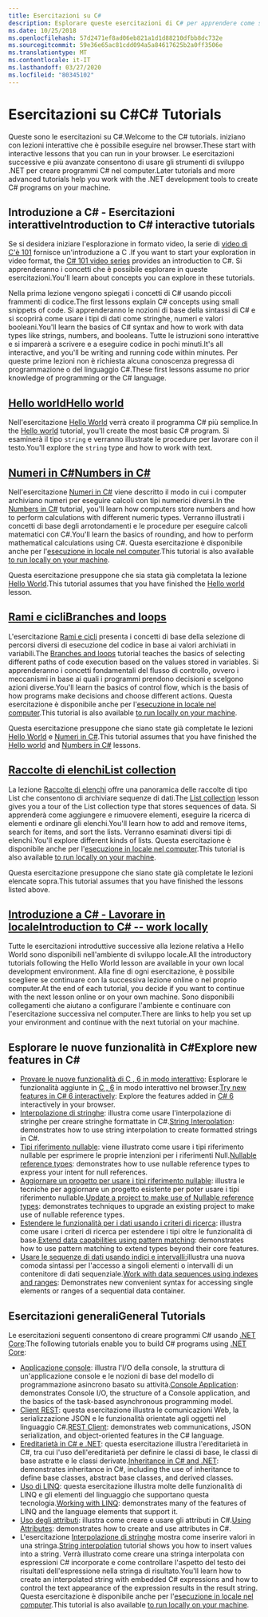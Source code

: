 ```yaml
---
title: Esercitazioni su C#
description: Esplorare queste esercitazioni di C# per apprendere come si compilano i programmi in C# e conoscere le funzionalità del linguaggio C#.
ms.date: 10/25/2018
ms.openlocfilehash: 57d2471ef8ad06eb821a1d1d88210dfbb8dc732e
ms.sourcegitcommit: 59e36e65ac81cdd094a5a84617625b2a0ff3506e
ms.translationtype: MT
ms.contentlocale: it-IT
ms.lasthandoff: 03/27/2020
ms.locfileid: "80345102"
---
```

# <a name="c-tutorials"></a><span data-ttu-id="9c49a-103">Esercitazioni su C#</span><span class="sxs-lookup"><span data-stu-id="9c49a-103">C# Tutorials</span></span>

<span data-ttu-id="9c49a-104">Queste sono le esercitazioni su C#.</span><span class="sxs-lookup"><span data-stu-id="9c49a-104">Welcome to the C# tutorials.</span></span> <span data-ttu-id="9c49a-105">iniziano con lezioni interattive che è possibile eseguire nel browser.</span><span class="sxs-lookup"><span data-stu-id="9c49a-105">These start with interactive lessons that you can run in your browser.</span></span> <span data-ttu-id="9c49a-106">Le esercitazioni successive e più avanzate consentono di usare gli strumenti di sviluppo .NET per creare programmi C# nel computer.</span><span class="sxs-lookup"><span data-stu-id="9c49a-106">Later tutorials and more advanced tutorials help you work with the .NET development tools to create C# programs on your machine.</span></span>

## <a name="introduction-to-c-interactive-tutorials"></a><span data-ttu-id="9c49a-107">Introduzione a C# - Esercitazioni interattive</span><span class="sxs-lookup"><span data-stu-id="9c49a-107">Introduction to C# interactive tutorials</span></span>

<span data-ttu-id="9c49a-108">Se si desidera iniziare l'esplorazione in formato video, la serie di [video di C'è 101](https://aka.ms/dotnet3-csharp) fornisce un'introduzione a C .</span><span class="sxs-lookup"><span data-stu-id="9c49a-108">If you want to start your exploration in video format, the [C# 101 video series](https://aka.ms/dotnet3-csharp) provides an introduction to C#.</span></span> <span data-ttu-id="9c49a-109">Si apprenderanno i concetti che è possibile esplorare in queste esercitazioni.</span><span class="sxs-lookup"><span data-stu-id="9c49a-109">You'll learn about concepts you can explore in these tutorials.</span></span>

<span data-ttu-id="9c49a-110">Nella prima lezione vengono spiegati i concetti di C# usando piccoli frammenti di codice.</span><span class="sxs-lookup"><span data-stu-id="9c49a-110">The first lessons explain C# concepts using small snippets of code.</span></span> <span data-ttu-id="9c49a-111">Si apprenderanno le nozioni di base della sintassi di C# e si scoprirà come usare i tipi di dati come stringhe, numeri e valori booleani.</span><span class="sxs-lookup"><span data-stu-id="9c49a-111">You'll learn the basics of C# syntax and how to work with data types like strings, numbers, and booleans.</span></span> <span data-ttu-id="9c49a-112">Tutte le istruzioni sono interattive e si imparerà a scrivere e a eseguire codice in pochi minuti.</span><span class="sxs-lookup"><span data-stu-id="9c49a-112">It's all interactive, and you'll be writing and running code within minutes.</span></span> <span data-ttu-id="9c49a-113">Per queste prime lezioni non è richiesta alcuna conoscenza pregressa di programmazione o del linguaggio C#.</span><span class="sxs-lookup"><span data-stu-id="9c49a-113">These first lessons assume no prior knowledge of programming or the C# language.</span></span>

## <a name="hello-world"></a>[<span data-ttu-id="9c49a-114">Hello world</span><span class="sxs-lookup"><span data-stu-id="9c49a-114">Hello world</span></span>](intro-to-csharp/hello-world.yml)

<span data-ttu-id="9c49a-115">Nell'esercitazione [Hello World](intro-to-csharp/hello-world.yml) verrà creato il programma C# più semplice.</span><span class="sxs-lookup"><span data-stu-id="9c49a-115">In the [Hello world](intro-to-csharp/hello-world.yml) tutorial, you'll create the most basic C# program.</span></span> <span data-ttu-id="9c49a-116">Si esaminerà il tipo `string` e verranno illustrate le procedure per lavorare con il testo.</span><span class="sxs-lookup"><span data-stu-id="9c49a-116">You'll explore the `string` type and how to work with text.</span></span>

## <a name="numbers-in-c"></a>[<span data-ttu-id="9c49a-117">Numeri in C#</span><span class="sxs-lookup"><span data-stu-id="9c49a-117">Numbers in C#</span></span>](intro-to-csharp/numbers-in-csharp.yml)

<span data-ttu-id="9c49a-118">Nell'esercitazione [Numeri in C#](intro-to-csharp/numbers-in-csharp.yml) viene descritto il modo in cui i computer archiviano numeri per eseguire calcoli con tipi numerici diversi.</span><span class="sxs-lookup"><span data-stu-id="9c49a-118">In the [Numbers in C#](intro-to-csharp/numbers-in-csharp.yml) tutorial, you'll learn how computers store numbers and how to perform calculations with different numeric types.</span></span> <span data-ttu-id="9c49a-119">Verranno illustrati i concetti di base degli arrotondamenti e le procedure per eseguire calcoli matematici con C#.</span><span class="sxs-lookup"><span data-stu-id="9c49a-119">You'll learn the basics of rounding, and how to perform mathematical calculations using C#.</span></span> <span data-ttu-id="9c49a-120">Questa esercitazione è disponibile anche per l'[esecuzione in locale nel computer](intro-to-csharp/numbers-in-csharp-local.md).</span><span class="sxs-lookup"><span data-stu-id="9c49a-120">This tutorial is also available [to run locally on your machine](intro-to-csharp/numbers-in-csharp-local.md).</span></span>

<span data-ttu-id="9c49a-121">Questa esercitazione presuppone che sia stata già completata la lezione [Hello World](intro-to-csharp/hello-world.yml).</span><span class="sxs-lookup"><span data-stu-id="9c49a-121">This tutorial assumes that you have finished the [Hello world](intro-to-csharp/hello-world.yml) lesson.</span></span>

## <a name="branches-and-loops"></a>[<span data-ttu-id="9c49a-122">Rami e cicli</span><span class="sxs-lookup"><span data-stu-id="9c49a-122">Branches and loops</span></span>](intro-to-csharp/branches-and-loops.yml)

<span data-ttu-id="9c49a-123">L'esercitazione [Rami e cicli](intro-to-csharp/branches-and-loops.yml) presenta i concetti di base della selezione di percorsi diversi di esecuzione del codice in base ai valori archiviati in variabili.</span><span class="sxs-lookup"><span data-stu-id="9c49a-123">The [Branches and loops](intro-to-csharp/branches-and-loops.yml) tutorial teaches the basics of selecting different paths of code execution based on the values stored in variables.</span></span> <span data-ttu-id="9c49a-124">Si apprenderanno i concetti fondamentali del flusso di controllo, ovvero i meccanismi in base ai quali i programmi prendono decisioni e scelgono azioni diverse.</span><span class="sxs-lookup"><span data-stu-id="9c49a-124">You'll learn the basics of control flow, which is the basis of how programs make decisions and choose different actions.</span></span> <span data-ttu-id="9c49a-125">Questa esercitazione è disponibile anche per l'[esecuzione in locale nel computer](intro-to-csharp/branches-and-loops-local.md).</span><span class="sxs-lookup"><span data-stu-id="9c49a-125">This tutorial is also available [to run locally on your machine](intro-to-csharp/branches-and-loops-local.md).</span></span>

<span data-ttu-id="9c49a-126">Questa esercitazione presuppone che siano state già completate le lezioni [Hello World](intro-to-csharp/hello-world.yml) e [Numeri in C#](intro-to-csharp/numbers-in-csharp.yml).</span><span class="sxs-lookup"><span data-stu-id="9c49a-126">This tutorial assumes that you have finished the [Hello world](intro-to-csharp/hello-world.yml) and [Numbers in C#](intro-to-csharp/numbers-in-csharp.yml) lessons.</span></span>

## <a name="list-collection"></a>[<span data-ttu-id="9c49a-127">Raccolte di elenchi</span><span class="sxs-lookup"><span data-stu-id="9c49a-127">List collection</span></span>](intro-to-csharp/list-collection.yml)

<span data-ttu-id="9c49a-128">La lezione [Raccolte di elenchi](intro-to-csharp/list-collection.yml) offre una panoramica delle raccolte di tipo List che consentono di archiviare sequenze di dati.</span><span class="sxs-lookup"><span data-stu-id="9c49a-128">The [List collection](intro-to-csharp/list-collection.yml) lesson gives you a tour of the List collection type that stores sequences of data.</span></span> <span data-ttu-id="9c49a-129">Si apprenderà come aggiungere e rimuovere elementi, eseguire la ricerca di elementi e ordinare gli elenchi.</span><span class="sxs-lookup"><span data-stu-id="9c49a-129">You'll learn how to add and remove items, search for items, and sort the lists.</span></span> <span data-ttu-id="9c49a-130">Verranno esaminati diversi tipi di elenchi.</span><span class="sxs-lookup"><span data-stu-id="9c49a-130">You'll explore different kinds of lists.</span></span> <span data-ttu-id="9c49a-131">Questa esercitazione è disponibile anche per l'[esecuzione in locale nel computer](intro-to-csharp/arrays-and-collections.md).</span><span class="sxs-lookup"><span data-stu-id="9c49a-131">This tutorial is also available [to run locally on your machine](intro-to-csharp/arrays-and-collections.md).</span></span>

<span data-ttu-id="9c49a-132">Questa esercitazione presuppone che siano state già completate le lezioni elencate sopra.</span><span class="sxs-lookup"><span data-stu-id="9c49a-132">This tutorial assumes that you have finished the lessons listed above.</span></span>

## <a name="introduction-to-c----work-locally"></a>[<span data-ttu-id="9c49a-133">Introduzione a C# - Lavorare in locale</span><span class="sxs-lookup"><span data-stu-id="9c49a-133">Introduction to C# -- work locally</span></span>](intro-to-csharp/local-environment.md)

<span data-ttu-id="9c49a-134">Tutte le esercitazioni introduttive successive alla lezione relativa a Hello World sono disponibili nell'ambiente di sviluppo locale.</span><span class="sxs-lookup"><span data-stu-id="9c49a-134">All the introductory tutorials following the Hello World lesson are available in your own local development environment.</span></span> <span data-ttu-id="9c49a-135">Alla fine di ogni esercitazione, è possibile scegliere se continuare con la successiva lezione online o nel proprio computer.</span><span class="sxs-lookup"><span data-stu-id="9c49a-135">At the end of each tutorial, you decide if you want to continue with the next lesson online or on your own machine.</span></span> <span data-ttu-id="9c49a-136">Sono disponibili collegamenti che aiutano a configurare l'ambiente e continuare con l'esercitazione successiva nel computer.</span><span class="sxs-lookup"><span data-stu-id="9c49a-136">There are links to help you set up your environment and continue with the next tutorial on your machine.</span></span>

## <a name="explore-new-features-in-c"></a><span data-ttu-id="9c49a-137">Esplorare le nuove funzionalità in C\#</span><span class="sxs-lookup"><span data-stu-id="9c49a-137">Explore new features in C\#</span></span>

* <span data-ttu-id="9c49a-138">[Provare le nuove funzionalità di C , 6 in modo interattivo](exploration/csharp-6.yml): Esplorare le funzionalità aggiunte in [C , 6](../whats-new/csharp-6.md) in modo interattivo nel browser.</span><span class="sxs-lookup"><span data-stu-id="9c49a-138">[Try new features in C# 6 interactively](exploration/csharp-6.yml): Explore the features added in [C# 6](../whats-new/csharp-6.md) interactively in your browser.</span></span>
* <span data-ttu-id="9c49a-139">[Interpolazione di stringhe](string-interpolation.md): illustra come usare l'interpolazione di stringhe per creare stringhe formattate in C#.</span><span class="sxs-lookup"><span data-stu-id="9c49a-139">[String Interpolation](string-interpolation.md): demonstrates how to use string interpolation to create formatted strings in C#.</span></span>
* <span data-ttu-id="9c49a-140">[Tipi riferimento nullable](nullable-reference-types.md): viene illustrato come usare i tipi riferimento nullable per esprimere le proprie intenzioni per i riferimenti Null.</span><span class="sxs-lookup"><span data-stu-id="9c49a-140">[Nullable reference types](nullable-reference-types.md): demonstrates how to use nullable reference types to express your intent for null references.</span></span>
* <span data-ttu-id="9c49a-141">[Aggiornare un progetto per usare i tipi riferimento nullable](upgrade-to-nullable-references.md): illustra le tecniche per aggiornare un progetto esistente per poter usare i tipi riferimento nullable.</span><span class="sxs-lookup"><span data-stu-id="9c49a-141">[Update a project to make use of Nullable reference types](upgrade-to-nullable-references.md): demonstrates techniques to upgrade an existing project to make use of nullable reference types.</span></span>
* <span data-ttu-id="9c49a-142">[Estendere le funzionalità per i dati usando i criteri di ricerca](pattern-matching.md): illustra come usare i criteri di ricerca per estendere i tipi oltre le funzionalità di base.</span><span class="sxs-lookup"><span data-stu-id="9c49a-142">[Extend data capabilities using pattern matching](pattern-matching.md): demonstrates how to use pattern matching to extend types beyond their core features.</span></span>
* <span data-ttu-id="9c49a-143">[Usare le sequenze di dati usando indici e intervalli:](ranges-indexes.md)illustra una nuova comoda sintassi per l'accesso a singoli elementi o intervalli di un contenitore di dati sequenziale.</span><span class="sxs-lookup"><span data-stu-id="9c49a-143">[Work with data sequences using indexes and ranges](ranges-indexes.md): Demonstrates new convenient syntax for accessing single elements or ranges of a sequential data container.</span></span>

## <a name="general-tutorials"></a><span data-ttu-id="9c49a-144">Esercitazioni generali</span><span class="sxs-lookup"><span data-stu-id="9c49a-144">General Tutorials</span></span>

<span data-ttu-id="9c49a-145">Le esercitazioni seguenti consentono di creare programmi C# usando [.NET Core](../../core/index.yml):</span><span class="sxs-lookup"><span data-stu-id="9c49a-145">The following tutorials enable you to build C# programs using [.NET Core](../../core/index.yml):</span></span>

* <span data-ttu-id="9c49a-146">[Applicazione console](console-teleprompter.md): illustra l'I/O della console, la struttura di un'applicazione console e le nozioni di base del modello di programmazione asincrono basato su attività.</span><span class="sxs-lookup"><span data-stu-id="9c49a-146">[Console Application](console-teleprompter.md): demonstrates Console I/O, the structure of a Console application, and the basics of the task-based asynchronous programming model.</span></span>
* <span data-ttu-id="9c49a-147">[Client REST](console-webapiclient.md): questa esercitazione illustra le comunicazioni Web, la serializzazione JSON e le funzionalità orientate agli oggetti nel linguaggio C#.</span><span class="sxs-lookup"><span data-stu-id="9c49a-147">[REST Client](console-webapiclient.md): demonstrates web communications, JSON serialization, and object-oriented features in the C# language.</span></span>
* <span data-ttu-id="9c49a-148">[Ereditarietà in C# e .NET](inheritance.md): questa esercitazione illustra l'ereditarietà in C#, tra cui l'uso dell'ereditarietà per definire le classi di base, le classi di base astratte e le classi derivate.</span><span class="sxs-lookup"><span data-stu-id="9c49a-148">[Inheritance in C# and .NET](inheritance.md): demonstrates inheritance in C#, including the use of inheritance to define base classes, abstract base classes, and derived classes.</span></span>
* <span data-ttu-id="9c49a-149">[Uso di LINQ](working-with-linq.md): questa esercitazione illustra molte delle funzionalità di LINQ e gli elementi del linguaggio che supportano questa tecnologia.</span><span class="sxs-lookup"><span data-stu-id="9c49a-149">[Working with LINQ](working-with-linq.md): demonstrates many of the features of LINQ and the language elements that support it.</span></span>
* <span data-ttu-id="9c49a-150">[Uso degli attributi](attributes.md): illustra come creare e usare gli attributi in C#.</span><span class="sxs-lookup"><span data-stu-id="9c49a-150">[Using Attributes](attributes.md): demonstrates how to create and use attributes in C#.</span></span>
* <span data-ttu-id="9c49a-151">L'esercitazione [Interpolazione di stringhe](exploration/interpolated-strings.yml) mostra come inserire valori in una stringa.</span><span class="sxs-lookup"><span data-stu-id="9c49a-151">[String interpolation](exploration/interpolated-strings.yml) tutorial shows you how to insert values into a string.</span></span> <span data-ttu-id="9c49a-152">Verrà illustrato come creare una stringa interpolata con espressioni C# incorporate e come controllare l'aspetto del testo dei risultati dell'espressione nella stringa di risultato.</span><span class="sxs-lookup"><span data-stu-id="9c49a-152">You'll learn how to create an interpolated string with embedded C# expressions and how to control the text appearance of the expression results in the result string.</span></span> <span data-ttu-id="9c49a-153">Questa esercitazione è disponibile anche per l'[esecuzione in locale nel computer](exploration/interpolated-strings-local.md).</span><span class="sxs-lookup"><span data-stu-id="9c49a-153">This tutorial is also available [to run locally on your machine](exploration/interpolated-strings-local.md).</span></span>
